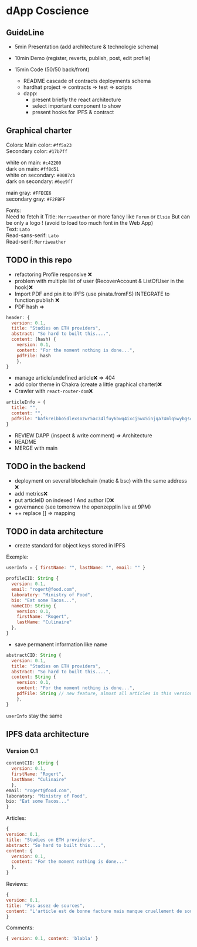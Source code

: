 # dApp Coscience

## GuideLine

- 5min Presentation (add architecture & technologie schema)
- 10min Demo (register, reverts, publish, post, edit profile)
- 15min Code (50/50 back/front)

  - README cascade of contracts deployments schema
  - hardhat project => contracts => test => scripts
  - dapp:
    - present briefly the react architecture
    - select important component to show
    - present hooks for IPFS & contract

## Graphical charter

Colors:
Main color: `#ff5a23`  
Secondary color: `#17b7ff`

white on main: `#c42200`  
dark on main: `#ff8d51`  
white on secondary: `#0087cb`  
dark on secondary: `#6ee9ff`

main gray: `#FFECE6`  
secondary gray: `#F2FBFF`

Fonts:  
Need to fetch it
Title: `Merriweather` or more fancy like `Forum` or `Elsie` But can be only a logo ! (avoid to load too much font in the Web App)  
Text: `Lato`  
Read-sans-serif: `Lato`  
Read-serif: `Merriweather`

## TODO in this repo

- refactoring Profile responsive ❌
- problem with multiple list of user (RecoverAccount & ListOfUser in the hook)❌
- Import PDF and pin it to IPFS (use pinata.fromFS) INTEGRATE to function publish ❌
- PDF hash =>

```js
header: {
  version: 0.1,
  title: "Studies on ETH providers",
  abstract: "So hard to built this....",
  content: (hash) {
    version: 0.1,
    content: "For the moment nothing is done...",
    pdfFile: hash
    },
}
```

- manage article/undefined article❌ => 404
- add color theme in Chakra (create a little graphical charter)❌
- Crawler with `react-router-dom`❌

```js
articleInfo = {
  title: "",
  content: "",
  pdfFile: "bafkreibbo5dlexsozwr5ac34lfuy6bwq4ixcj5wx5injqa74mlq5wybgs4",
}
```

- REVIEW DAPP (inspect & write comment) => Architecture
- README
- MERGE with main

## TODO in the backend

- deployment on several blockchain (matic & bsc) with the same address ❌
- add metrics❌
- put articleID on indexed ! And author ID❌
- governance (see tomorrow the openzepplin live at 9PM)
- ++ replace [] => mapping

## TODO in data architecture

- create standard for object keys stored in IPFS

Exemple:

```js
userInfo = { firstName: "", lastName: "", email: "" }
```

```js
profileCID: String {
  version: 0.1,
  email: "rogert@food.com",
  laboratory: "Ministry of Food",
  bio: "Eat some Tacos...",
  nameCID: String {
    version: 0.1,
    firstName: "Rogert",
    lastName: "Culinaire"
  },
}
```

- save permanent information like name

```js
abstractCID: String {
  version: 0.1,
  title: "Studies on ETH providers",
  abstract: "So hard to built this....",
  content: String {
    version: 0.1,
    content: "For the moment nothing is done...",
    pdfFile: String // new feature, almost all articles in this version do not have this key
    },
}
```

`userInfo` stay the same

## IPFS data architecture

### Version 0.1

```js
contentCID: String {
  version: 0.1,
  firstName: "Rogert",
  lastName: "Culinaire"
  },
email: "rogert@food.com",
laboratory: "Ministry of Food",
bio: "Eat some Tacos..."
}
```

Articles:

```js
{
version: 0.1,
title: "Studies on ETH providers",
abstract: "So hard to built this....",
content: {
  version: 0.1,
  content: "For the moment nothing is done..."
  },
}
```

Reviews:

```js
{
version: 0.1,
title: "Pas assez de sources",
content: "L'article est de bonne facture mais manque cruellement de sources"
}
```

Comments:

```js
{ version: 0.1, content: 'blabla' }
```
